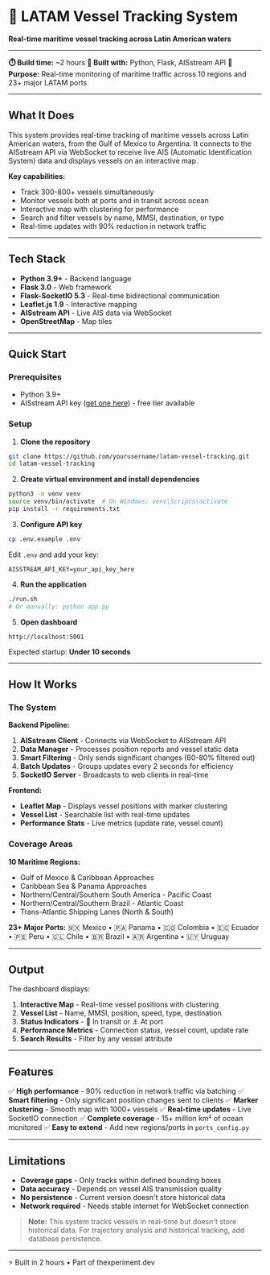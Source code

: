 # 🚢 LATAM Vessel Tracking System

**Real-time maritime vessel tracking across Latin American waters**

---

**⏱️ Build time:** ~2 hours
**🤖 Built with:** Python, Flask, AISstream API
**🎯 Purpose:** Real-time monitoring of maritime traffic across 10 regions and 23+ major LATAM ports

---

## What It Does

This system provides real-time tracking of maritime vessels across Latin American waters, from the Gulf of Mexico to Argentina. It connects to the AISstream API via WebSocket to receive live AIS (Automatic Identification System) data and displays vessels on an interactive map.

**Key capabilities:**
- Track 300-800+ vessels simultaneously
- Monitor vessels both at ports and in transit across ocean
- Interactive map with clustering for performance
- Search and filter vessels by name, MMSI, destination, or type
- Real-time updates with 90% reduction in network traffic

---

## Tech Stack

- **Python 3.9+** - Backend language
- **Flask 3.0** - Web framework
- **Flask-SocketIO 5.3** - Real-time bidirectional communication
- **Leaflet.js 1.9** - Interactive mapping
- **AISstream API** - Live AIS data via WebSocket
- **OpenStreetMap** - Map tiles

---

## Quick Start

### Prerequisites

- Python 3.9+
- AISstream API key ([get one here](https://aisstream.io)) - free tier available

### Setup

1. **Clone the repository**
```bash
git clone https://github.com/yourusername/latam-vessel-tracking.git
cd latam-vessel-tracking
```

2. **Create virtual environment and install dependencies**
```bash
python3 -m venv venv
source venv/bin/activate  # On Windows: venv\Scripts\activate
pip install -r requirements.txt
```

3. **Configure API key**
```bash
cp .env.example .env
```

Edit `.env` and add your key:
```
AISSTREAM_API_KEY=your_api_key_here
```

4. **Run the application**
```bash
./run.sh
# Or manually: python app.py
```

5. **Open dashboard**
```
http://localhost:5001
```

Expected startup: **Under 10 seconds**

---

## How It Works

### The System

**Backend Pipeline:**
1. **AISstream Client** - Connects via WebSocket to AISstream API
2. **Data Manager** - Processes position reports and vessel static data
3. **Smart Filtering** - Only sends significant changes (60-80% filtered out)
4. **Batch Updates** - Groups updates every 2 seconds for efficiency
5. **SocketIO Server** - Broadcasts to web clients in real-time

**Frontend:**
- **Leaflet Map** - Displays vessel positions with marker clustering
- **Vessel List** - Searchable list with real-time updates
- **Performance Stats** - Live metrics (update rate, vessel count)

### Coverage Areas

**10 Maritime Regions:**
- Gulf of Mexico & Caribbean Approaches
- Caribbean Sea & Panama Approaches
- Northern/Central/Southern South America - Pacific Coast
- Northern/Central/Southern Brazil - Atlantic Coast
- Trans-Atlantic Shipping Lanes (North & South)

**23+ Major Ports:**
🇲🇽 Mexico • 🇵🇦 Panama • 🇨🇴 Colombia • 🇪🇨 Ecuador • 🇵🇪 Peru • 🇨🇱 Chile • 🇧🇷 Brazil • 🇦🇷 Argentina • 🇺🇾 Uruguay

---

## Output

The dashboard displays:

1. **Interactive Map** - Real-time vessel positions with clustering
2. **Vessel List** - Name, MMSI, position, speed, type, destination
3. **Status Indicators** - 🌊 In transit or ⚓ At port
4. **Performance Metrics** - Connection status, vessel count, update rate
5. **Search Results** - Filter by any vessel attribute

---

## Features

✅ **High performance** - 90% reduction in network traffic via batching
✅ **Smart filtering** - Only significant position changes sent to clients
✅ **Marker clustering** - Smooth map with 1000+ vessels
✅ **Real-time updates** - Live SocketIO connection
✅ **Complete coverage** - 15+ million km² of ocean monitored
✅ **Easy to extend** - Add new regions/ports in `ports_config.py`

---

## Limitations

- **Coverage gaps** - Only tracks within defined bounding boxes
- **Data accuracy** - Depends on vessel AIS transmission quality
- **No persistence** - Current version doesn't store historical data
- **Network required** - Needs stable internet for WebSocket connection

> **Note:** This system tracks vessels in real-time but doesn't store historical data. For trajectory analysis and historical tracking, add database persistence.

---

⚡️ Built in 2 hours • Part of thexperiment.dev
